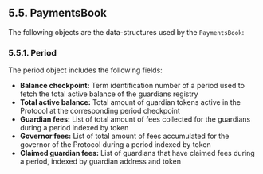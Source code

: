 ## 5.5. PaymentsBook

The following objects are the data-structures used by the `PaymentsBook`:

### 5.5.1. Period

The period object includes the following fields:

- **Balance checkpoint:** Term identification number of a period used to fetch the total active balance of the guardians registry
- **Total active balance:** Total amount of guardian tokens active in the Protocol at the corresponding period checkpoint
- **Guardian fees:** List of total amount of fees collected for the guardians during a period indexed by token
- **Governor fees:** List of total amount of fees accumulated for the governor of the Protocol during a period indexed by token
- **Claimed guardian fees:** List of guardians that have claimed fees during a period, indexed by guardian address and token
